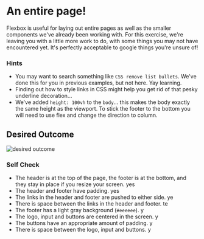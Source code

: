 # An entire page!

Flexbox is useful for laying out entire pages as well as the smaller components we've already been working with. For this exercise, we're leaving you with a little more work to do, with some things you may not have encountered yet. It's perfectly acceptable to google things you're unsure of!

### Hints

- You may want to search something like `CSS remove list bullets`. We've done this for you in previous examples, but not here. Yay learning.
- Finding out how to style links in CSS might help you get rid of that pesky underline decoration...
- We've added `height: 100vh` to the `body`... this makes the body exactly the same height as the viewport. To stick the footer to the bottom you will need to use flex and change the direction to column.

## Desired Outcome

![desired outcome](./desired-outcome.png)

### Self Check

- The header is at the top of the page, the footer is at the bottom, and they stay in place if you resize your screen. yes
- The header and footer have padding. yes
- The links in the header and footer are pushed to either side. ye
- There is space between the links in the header and footer. te
- The footer has a light gray background (`#eeeeee`). y
- The logo, input and buttons are centered in the screen. y
- The buttons have an appropriate amount of padding. y
- There is space between the logo, input and buttons. y
